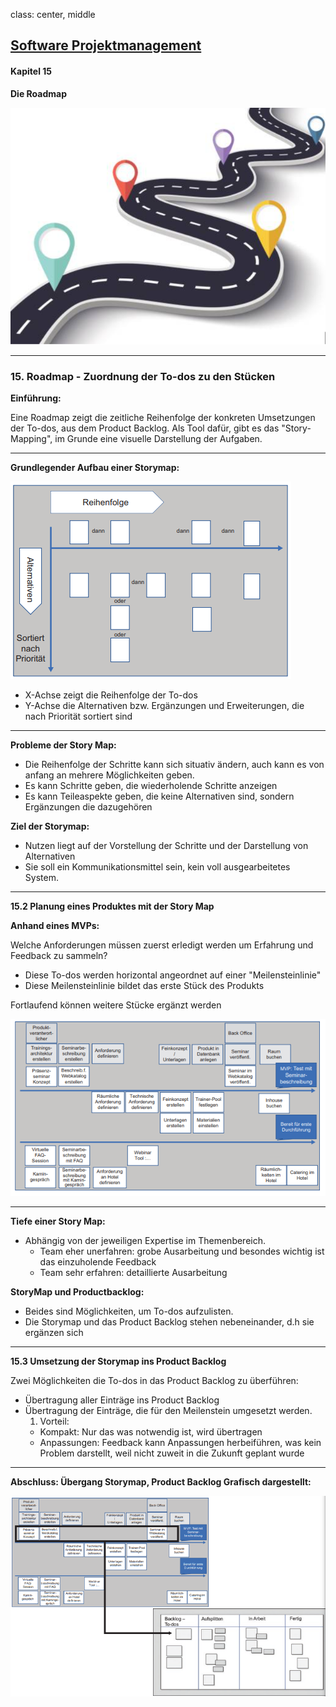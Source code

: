 class: center, middle

## [Software Projektmanagement](index.html)

#### Kapitel 15
**Die Roadmap**

![:scale 50%](media/kapitel11bis16/roadmapcover.PNG)

---

### 15. Roadmap - Zuordnung der To-dos zu den Stücken

**Einführung:**

Eine Roadmap zeigt die zeitliche Reihenfolge der konkreten Umsetzungen der To-dos, aus dem Product Backlog. Als Tool dafür, gibt es das "Story-Mapping", im Grunde eine visuelle Darstellung der Aufgaben.

---

**Grundlegender Aufbau einer Storymap:**

![](media/kapitel11bis16/storymap.PNG)

- X-Achse zeigt die Reihenfolge der To-dos
- Y-Achse die Alternativen bzw. Ergänzungen und Erweiterungen, die nach Priorität sortiert sind

---

**Probleme der Story Map:**
- Die Reihenfolge der Schritte kann sich situativ ändern, auch kann es von anfang an mehrere Möglichkeiten geben.
- Es kann Schritte geben, die wiederholende Schritte anzeigen
- Es kann Teileaspekte geben, die keine Alternativen sind, sondern Ergänzungen die dazugehören

**Ziel der Storymap:**

- Nutzen liegt auf der Vorstellung der Schritte und der Darstellung von Alternativen
- Sie soll ein Kommunikationsmittel sein, kein voll ausgearbeitetes System.

---
**15.2 Planung eines Produktes mit der Story Map**

**Anhand eines MVPs:**

Welche Anforderungen müssen zuerst erledigt werden um Erfahrung und Feedback zu sammeln?
- Diese To-dos werden horizontal angeordnet auf einer "Meilensteinlinie"
- Diese Meilensteinlinie bildet das erste Stück des Produkts

Fortlaufend können weitere Stücke ergänzt werden

![](media/kapitel11bis16/mstmap.PNG)

---

**Tiefe einer Story Map:**

- Abhängig von der jeweiligen Expertise im Themenbereich.
  - Team eher unerfahren: grobe Ausarbeitung und besondes wichtig ist das einzuholende Feedback
  - Team sehr erfahren: detaillierte Ausarbeitung

**StoryMap und Productbacklog:**

- Beides sind Möglichkeiten, um To-dos aufzulisten.
- Die Storymap und das Product Backlog stehen nebeneinander, d.h sie ergänzen sich

---

**15.3 Umsetzung der Storymap ins Product Backlog**

Zwei Möglichkeiten die To-dos in das Product Backlog zu überführen:
- Übertragung aller Einträge ins Product Backlog
- Übertragung der Einträge, die für den Meilenstein umgesetzt werden.
  1. Vorteil:
    - Kompakt: Nur das was notwendig ist, wird übertragen
    - Anpassungen: Feedback kann Anpassungen herbeiführen, was kein Problem darstellt, weil nicht zuweit in die Zukunft geplant wurde

---

**Abschluss: Übergang Storymap, Product Backlog Grafisch dargestellt:**

![](media/kapitel11bis16/storymaptobacklog.PNG)



